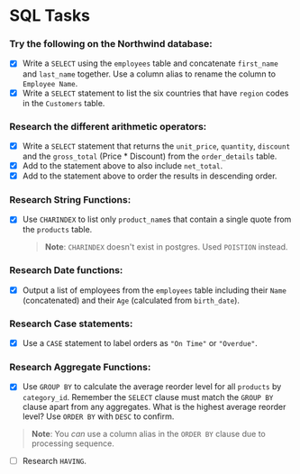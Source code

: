 # SQL Tasks

### Try the following on the Northwind database:

- [x] Write a `SELECT` using the `employees` table and concatenate `first_name` and `last_name` together. Use a column alias to rename the column to `Employee Name`.
- [x] Write a `SELECT` statement to list the six countries that have `region` codes in the `Customers` table.

### Research the different arithmetic operators:

- [x] Write a `SELECT` statement that returns the `unit_price`, `quantity`, `discount` and the `gross_total` (Price \* Discount) from the `order_details` table.
- [x] Add to the statement above to also include `net_total`.
- [x] Add to the statement above to order the results in descending order.

### Research String Functions:

- [x] Use `CHARINDEX` to list only `product_name`s that contain a single quote from the `products` table.

  > **Note**: `CHARINDEX` doesn't exist in postgres. Used `POISTION` instead.

### Research Date functions:

- [x] Output a list of employees from the `employees` table including their `Name` (concatenated) and their `Age` (calculated from `birth_date`).

### Research Case statements:

- [x] Use a `CASE` statement to label orders as `"On Time"` or `"Overdue"`.

### Research Aggregate Functions:

- [x] Use `GROUP BY` to calculate the average reorder level for all `products` by `category_id`.
      Remember the `SELECT` clause must match the `GROUP BY` clause apart from any aggregates.
      What is the highest average reorder level? Use `ORDER BY` with `DESC` to confirm.

> **Note**: You _can_ use a column alias in the `ORDER BY` clause due to processing sequence.

- [ ] Research `HAVING`.
